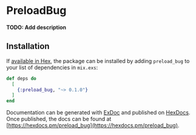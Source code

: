 # PreloadBug

**TODO: Add description**

## Installation

If [available in Hex](https://hex.pm/docs/publish), the package can be installed
by adding `preload_bug` to your list of dependencies in `mix.exs`:

```elixir
def deps do
  [
    {:preload_bug, "~> 0.1.0"}
  ]
end
```

Documentation can be generated with [ExDoc](https://github.com/elixir-lang/ex_doc)
and published on [HexDocs](https://hexdocs.pm). Once published, the docs can
be found at [https://hexdocs.pm/preload_bug](https://hexdocs.pm/preload_bug).

